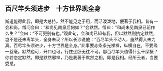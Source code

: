 ##  百尺竿头须进步　十方世界现全身

斯道能得此我，即是大总持。然不能见之于用，而活泼泼地，便著于我相。昔有一会和尚，僧问会曰：“和尚见南泉后何如？”会默然。僧曰：“和尚未见南泉已前作么生？”会曰：“不可更别有也。”观此句，会和尚已知有我，但以默然则执定默然，岂不是还未离竿头，全身未现？所以长沙说他：“百尽竿头不动人，虽然得入未为真。百尽竿头须进步，十方世界是全身。”此事要赤条条光裸裸，纵横自在，不要缘一丝毫。默然也可，开口也可，行住坐卧无往不可。那百尽竿头值得什么干屎橛？你若恋定默然，即是默然邪禅，乃是我著于默然之相，即是我相。经所云者，当要委悉。
